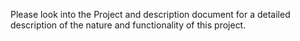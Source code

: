 Please look into the Project and description document for a detailed description of the nature and functionality of this project.

